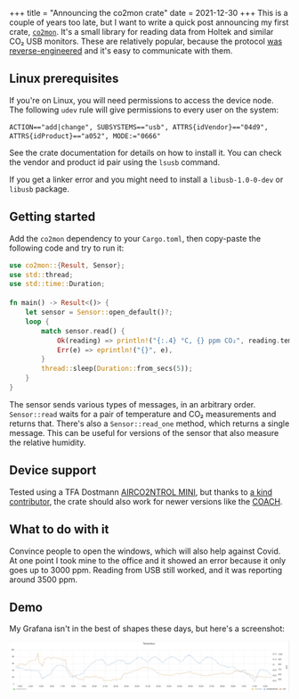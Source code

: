 +++
title = "Announcing the co2mon crate"
date = 2021-12-30
+++
This is a couple of years too late, but I want to write a quick post announcing my first crate, [`co2mon`](https://crates.io/crates/co2mon). It's a small library for reading data from Holtek and similar CO₂ USB monitors. These are relatively popular, because the protocol [was reverse-engineered](https://hackaday.io/project/5301-reverse-engineering-a-low-cost-usb-co-monitor) and it's easy to communicate with them.

## Linux prerequisites

If you're on Linux, you will need permissions to access the device node. The following `udev` rule will give permissions to every user on the system:

```udev
ACTION=="add|change", SUBSYSTEMS=="usb", ATTRS{idVendor}=="04d9", ATTRS{idProduct}=="a052", MODE:="0666"
```

See the crate documentation for details on how to install it. You can check the vendor and product id pair using the `lsusb` command.

If you get a linker error and you might need to install a `libusb-1.0-0-dev` or `libusb` package.

## Getting started

Add the `co2mon` dependency to your `Cargo.toml`, then copy-paste the following code and try to run it:

```rust
use co2mon::{Result, Sensor};
use std::thread;
use std::time::Duration;

fn main() -> Result<()> {
    let sensor = Sensor::open_default()?;
    loop {
        match sensor.read() {
            Ok(reading) => println!("{:.4} °C, {} ppm CO₂", reading.temperature(), reading.co2()),
            Err(e) => eprintln!("{}", e),
        }
        thread::sleep(Duration::from_secs(5));
    }
}
```

The sensor sends various types of messages, in an arbitrary order. `Sensor::read` waits for a pair of temperature and CO₂ measurements and returns that. There's also a `Sensor::read_one` method, which returns a single message. This can be useful for versions of the sensor that also measure the relative humidity.

## Device support

Tested using a TFA Dostmann [AIRCO2NTROL MINI](https://www.tfa-dostmann.de/en/product/co2-monitor-airco2ntrol-mini-31-5006/), but thanks to [a kind contributor](https://github.com/lnicola/co2mon/pull/6), the crate should also work for newer versions like the [COACH](https://www.tfa-dostmann.de/en/product/co2-monitor-airco2ntrol-coach-31-5009/).

## What to do with it

Convince people to open the windows, which will also help against Covid. At one point I took mine to the office and it showed an error because it only goes up to 3000 ppm. Reading from USB still worked, and it was reporting around 3500 ppm.

## Demo

My Grafana isn't in the best of shapes these days, but here's a screenshot:

<a href="/assets/co2.webp" target="_blank"><img src="/assets/co2.webp"></a>
